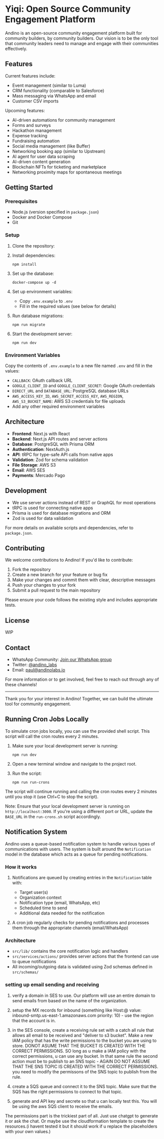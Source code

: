 # Yiqi: Open Source Community Engagement Platform

Andino is an open-source community engagement platform built for community builders, by community builders. Our vision is to be the only tool that community leaders need to manage and engage with their communities effectively.

## Features

Current features include:

- Event management (similar to Luma)
- CRM functionality (comparable to Salesforce)
- Mass messaging via WhatsApp and email
- Customer CSV imports

Upcoming features:

- AI-driven automations for community management
- Forms and surveys
- Hackathon management
- Expense tracking
- Fundraising automation
- Social media management (like Buffer)
- Networking booking app (similar to Upstream)
- AI agent for user data scraping
- AI-driven content generation
- Blockchain NFTs for ticketing and marketplace
- Networking proximity maps for spontaneous meetings

## Getting Started

### Prerequisites

- Node.js (version specified in `package.json`)
- Docker and Docker Compose
- Git

### Setup

1. Clone the repository:
2. Install dependencies:

   ```
   npm install
   ```

3. Set up the database:

   ```
   docker-compose up -d
   ```

4. Set up environment variables:

   - Copy `.env.example` to `.env`
   - Fill in the required values (see below for details)

5. Run database migrations:

   ```
   npm run migrate
   ```

6. Start the development server:
   ```
   npm run dev
   ```

### Environment Variables

Copy the contents of `.env.example` to a new file named `.env` and fill in the values:

- `CALLBACK`: OAuth callback URL
- `GOOGLE_CLIENT_ID` and `GOOGLE_CLIENT_SECRET`: Google OAuth credentials
- `DIRECT_URL` and `DATABASE_URL`: PostgreSQL database URLs
- `AWS_ACCESS_KEY_ID`, `AWS_SECRET_ACCESS_KEY`, `AWS_REGION`, `AWS_S3_BUCKET_NAME`: AWS S3 credentials for file uploads
- Add any other required environment variables

## Architecture

- **Frontend**: Next.js with React
- **Backend**: Next.js API routes and server actions
- **Database**: PostgreSQL with Prisma ORM
- **Authentication**: NextAuth.js
- **API**: tRPC for type-safe API calls from native apps
- **Validation**: Zod for schema validation
- **File Storage**: AWS S3
- **Email**: AWS SES
- **Payments**: Mercado Pago

## Development

- We use server actions instead of REST or GraphQL for most operations
- tRPC is used for connecting native apps
- Prisma is used for database migrations and ORM
- Zod is used for data validation

For more details on available scripts and dependencies, refer to `package.json`.

## Contributing

We welcome contributions to Andino! If you'd like to contribute:

1. Fork the repository
2. Create a new branch for your feature or bug fix
3. Make your changes and commit them with clear, descriptive messages
4. Push your changes to your fork
5. Submit a pull request to the main repository

Please ensure your code follows the existing style and includes appropriate tests.

## License

WIP

## Contact

- WhatsApp Community: [Join our WhatsApp group](https://chat.whatsapp.com/JAcbw9MnFxqLEhSRLCtDNR)
- Twitter: [@andino_labs](https://x.com/andino_labs)
- Email: [paul@andinolabs.io](mailto:paul@andinolabs.io)

For more information or to get involved, feel free to reach out through any of these channels!

---

Thank you for your interest in Andino! Together, we can build the ultimate tool for community engagement.

## Running Cron Jobs Locally

To simulate cron jobs locally, you can use the provided shell script. This script will call the cron routes every 2 minutes.

1. Make sure your local development server is running:

   ```
   npm run dev
   ```

2. Open a new terminal window and navigate to the project root.

3. Run the script:
   ```
   npm run run-crons
   ```

The script will continue running and calling the cron routes every 2 minutes until you stop it (use Ctrl+C to stop the script).

Note: Ensure that your local development server is running on `http://localhost:3000`. If you're using a different port or URL, update the `BASE_URL` in the `run-crons.sh` script accordingly.

## Notification System

Andino uses a queue-based notification system to handle various types of communications with users. The system is built around the `Notification` model in the database which acts as a queue for pending notifications.

### How it works

1. Notifications are queued by creating entries in the `Notification` table with:

   - Target user(s)
   - Organization context
   - Notification type (email, WhatsApp, etc)
   - Scheduled time to send
   - Additional data needed for the notification

2. A cron job regularly checks for pending notifications and processes them through the appropriate channels (email/WhatsApp)

### Architecture

- `src/lib/` contains the core notification logic and handlers
- `src/services/actions/` provides server actions that the frontend can use to queue notifications
- All incoming/outgoing data is validated using Zod schemas defined in `src/schemas/`

### setting up email sending and receiving

1. verify a domain in SES to use. Our platform will use an entire domain to send emails from based on the name of the organization.
2. setup the MX records for inbound (something like Host:@ value: inbound-smtp.us-east-1.amazonaws.com priority: 10) - use the region that the account is in.
3. in the SES console, create a receiving rule set with a catch all rule that allows all email to be received and "deliver to s3 bucket". Make a new IAM policy that has the write permissions to the bucket you are using to store. DONOT ASUME THAT THE BUCKET IS CREATED WITH THE CORRECT PERMISSIONS. SO long as u make a IAM policy with the correct permissions, u can use any bucket.
   In that same rule the second action must be to publish to an SNS topic - AGAIN DO NOT ASSUME THAT THE SNS TOPIC IS CREATED WITH THE CORRECT PERMISSIONS. you need to modify the permissons of the SNS topic to publish from the rule.

4. create a SQS queue and connect it to the SNS topic. Make sure that the SQS has the right permissions to connect to that topic.
5. generate and API key and secrete so that u can locally test this. You will be using the aws SQS client to receive the emails.

The permissions part is the trickiest part of all. Just use chatgpt to generate it or ask the chat.
Or maybe use the cloudformation template to create the resources.(i havent tested it but it should work if u replace the placeholders with your own values.)
